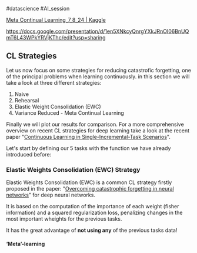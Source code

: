 #datascience #AI_session 

[Meta Continual Learning_7_8_24 | Kaggle](https://www.kaggle.com/code/mrali92/meta-continual-learning-7-8-24/edit)

https://docs.google.com/presentation/d/1en5XNkcyQnrgYXkJRnOI06BnUQmT6L43WPkYRVjKThc/edit?usp=sharing



## CL Strategies

Let us now focus on some strategies for reducing catastrofic forgetting, one of the principal problems when learning continuously. in this section we will take a look at three different strategies:

1.   Naive
2.   Rehearsal
3.   Elastic Weight Consolidation (EWC)
4.   Variance Reduced - Meta Continual Learning

Finally we will plot our results for comparison. For a more comprehensive overview on recent CL strategies for deep learning take a look at the recent paper "[Continuous Learning in Single-Incremental-Task Scenarios](https://arxiv.org/abs/1806.08568)".

Let's start by defining our 5 tasks with the function we have already introduced before:



### Elastic Weights Consolidation (EWC) Strategy

Elastic Weights Consolidation (EWC) is a common CL strategy firstly proposed in the paper: "[Overcoming catastrophic forgetting in neural networks](https://arxiv.org/abs/1612.00796)" for deep neural networks.

It is based on the computation of the importance of each weight (fisher information) and a squared regularization loss, penalizing changes in the most important wheights for the previous tasks.

It has the great advantage of **not using any** of the previous tasks data!


#### ‘Meta’-learning
